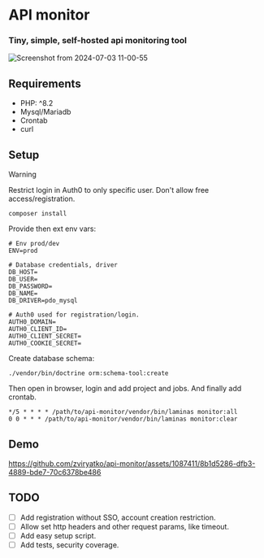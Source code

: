 # API monitor

### Tiny, simple, self-hosted api monitoring tool

![Screenshot from 2024-07-03 11-00-55](https://github.com/zviryatko/api-monitor/assets/1087411/a81db206-fc89-4ca6-a131-bef4e13a85e5)

## Requirements

- PHP: ^8.2
- Mysql/Mariadb
- Crontab
- curl

## Setup

> [!WARNING]  
> Restrict login in Auth0 to only specific user. Don't allow free access/registration.

`composer install`

Provide then ext env vars:

```env
# Env prod/dev
ENV=prod

# Database credentials, driver
DB_HOST=
DB_USER=
DB_PASSWORD=
DB_NAME=
DB_DRIVER=pdo_mysql

# Auth0 used for registration/login.
AUTH0_DOMAIN=
AUTH0_CLIENT_ID=
AUTH0_CLIENT_SECRET=
AUTH0_COOKIE_SECRET=
```

Create database schema:

`./vendor/bin/doctrine orm:schema-tool:create`

Then open in browser, login and add project and jobs.
And finally add crontab.

```cronexp
*/5 * * * * /path/to/api-monitor/vendor/bin/laminas monitor:all
0 0 * * * /path/to/api-monitor/vendor/bin/laminas monitor:clear
```

## Demo

https://github.com/zviryatko/api-monitor/assets/1087411/8b1d5286-dfb3-4889-bde7-70c6378be486

## TODO

- [ ] Add registration without SSO, account creation restriction.
- [ ] Allow set http headers and other request params, like timeout.
- [ ] Add easy setup script.
- [ ] Add tests, security coverage.
